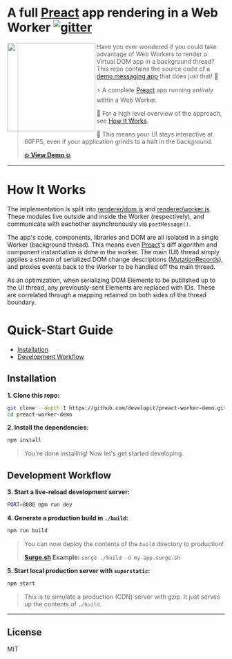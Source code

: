 # A full [Preact] app rendering in a Web Worker [![gitter](https://badges.gitter.im/Join%20Chat.svg)](https://gitter.im/developit/preact)

<a href="https://preact-worker-demo.surge.sh"><img src="http://i.imgur.com/7v881hw.gif" width="204" align="left"></a>


> Have you ever wondered if you could take advantage of Web Workers to render a Virtual DOM app in a background thread?  This repo contains the source code of a [demo messaging app](https://preact-worker-demo.surge.sh) that does just that! 🌈
>
> ⚡️ A complete [Preact] app running _entirely_ within a Web Worker.
>
> 💁 For a high level overview of the approach, see [How It Works](#how-it-works).
>
> 🚀 This means your UI stays interactive at 60FPS, even if your application grinds to a halt in the background.
>
> **[:boom: View Demo :boom:](https://preact-worker-demo.surge.sh)**


---


# How It Works

The implementation is split into [renderer/dom.js](https://github.com/developit/preact-worker-demo/blob/master/src/renderer/dom.js) and [renderer/worker.js](https://github.com/developit/preact-worker-demo/blob/master/src/renderer/worker.js).  These modules live outside and inside the Worker (respectively), and communicate with eachother asynchronously via `postMessage()`.

The app's code, components, libraries and DOM are all isolated in a single Worker (background thread).  This means even [Preact]'s diff algorithm and component instantiation is done in the worker.  The main (UI) thread simply applies a stream of serialized DOM change descriptions ([MutationRecords]), and proxies events back to the Worker to be handled off the main thread.

As an optimization, when serializing DOM Elements to be published up to the UI thread, any previously-sent Elements are replaced with IDs. These are correlated through a mapping retained on both sides of the thread boundary.


# Quick-Start Guide

- [Installation](#installation)
- [Development Workflow](#development-workflow)


## Installation

**1. Clone this repo:**

```sh
git clone --depth 1 https://github.com/developit/preact-worker-demo.git
cd preact-worker-demo
```


**2. Install the dependencies:**

```sh
npm install
```

> You're done installing! Now let's get started developing.



## Development Workflow


**3. Start a live-reload development server:**

```sh
PORT=8080 npm run dev
```


**4. Generate a production build in `./build`:**

```sh
npm run build
```

> You can now deploy the contents of the `build` directory to production!
>
> **[Surge.sh](https://surge.sh) Example:** `surge ./build -d my-app.surge.sh`


**5. Start local production server with `superstatic`:**

```sh
npm start
```

> This is to simulate a production (CDN) server with gzip. It just serves up the contents of `./build`.


---


## License

MIT


[Preact]: https://developit.github.io/preact
[MutationRecords]: https://developer.mozilla.org/en-US/docs/Web/API/MutationRecord
